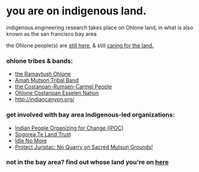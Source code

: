 # you are on indigenous land.

indigenous.engineering research takes place on Ohlone land, in what is also known as the san francisco bay area

the Ohlone people(s) are [still here,](https://sogoreate-landtrust.com/) & still [caring for the land.](https://sogoreate-landtrust.com/our-vision/)

### ohlone tribes & bands:

* [the Ramaytush Ohlone](http://www.ramaytush.com/)
* [Amah Mutson Tribal Band](http://amahmutsun.org/)
* [the Costanoan-Rumsen-Carmel People](http://crc.nativeweb.org/)
* [Ohlone Costanoan Esselen Nation](http://ohlonecostanoanesselennation.org/)
* <http://indiancanyon.org/>

### get involved with bay area indigenous-led organizations:

* [Indian People Organizing for Change (IPOC)](http://ipocshellmoundwalk.homestead.com/)
* [Sogorea Te Land Trust](https://sogoreate-landtrust.com/)
* [Idle No More](http://www.idlenomoresfbay.org/)
* [Protect Juristac: No Quarry on Sacred Mutsun Grounds!](http://www.protectjuristac.org/)

### not in the bay area? find out whose land you're on [here](https://native-land.ca/)
